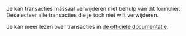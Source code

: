 Je kan transacties massaal verwijderen met behulp van dit formulier. Deselecteer alle transacties die je toch niet wilt verwijderen.

Je kan meer lezen over transacties in [de officiële documentatie](https://firefly-iii.readthedocs.io/en/latest/concepts/transactions.html).
